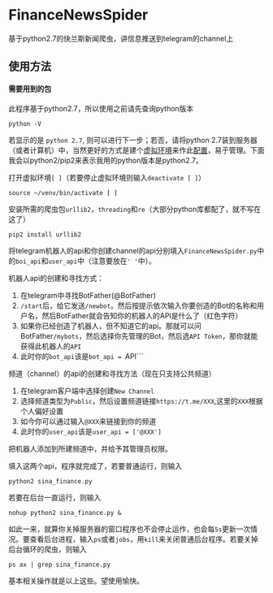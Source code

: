 # FinanceNewsSpider
基于python2.7的快兰斯新闻爬虫，讲信息推送到telegram的channel上

## 使用方法

#### 需要用到的包

此程序基于python2.7，所以使用之前请先查询python版本
```
python -V
```
若显示的是 ```python 2.7```, 则可以进行下一步；若否，请将python 2.7装到服务器（或者计算机）中，当然更好的方式是建个[虚拟环境](https://www.jianshu.com/p/44ab75fbaef2)来作此[配置](https://www.tensorflow.org/install/pip)，易于管理。下面我会以python2/pip2来表示我用的python版本是python2.7。

打开虚拟环境```[ ]```（若要停止虚拟环境则输入```deactivate [ ]```）
```
source ~/venv/bin/activate [ ]
```
安装所需的爬虫包```urllib2```，```threading```和```re```（大部分python库都配了，就不写在这了）
```
pip2 install urllib2
```
将telegram机器人的api和你创建channel的api分别填入```FinanceNewsSpider.py```中的```boi_api```和```user_api```中（注意要放在```' '```中）。

机器人api的创建和寻找方式：
1. 在telegram中寻找BotFather(@BotFather)
2. ```/start```后，给它发送```/newbot```。然后按提示依次输入你要创造的Bot的名称和用户名，然后BotFather就会告知你的机器人的API是什么了（红色字符）
3. 如果你已经创造了机器人，但不知道它的api。那就可以问BotFather```/mybots```，然后选择你先管理的Bot，然后选```API Token```，那你就能获得此机器人的```API```
4. 此时你的```bot_api```该是```bot_api = ```API```

频道（channel）的api的创建和寻找方法（现在只支持公共频道）
1. 在telegram客户端中选择创建```New Channel```
2. 选择频道类型为```Public```，然后设置频道链接```https://t.me/XXX```,这里的```XXX```根据个人偏好设置
3. 如今你可以通过输入```@XXX```来链接到你的频道
4. 此时你的```user_api```该是```user_api = ['@XXX']```

把机器人添加到所建频道中，并给予其管理员权限。

填入这两个api，程序就完成了，若要普通运行，则输入
```
python2 sina_finance.py
```
若要在后台一直运行，则输入
```
nohup python2 sina_finance.py &
```
如此一来，就算你关掉服务器的窗口程序也不会停止运作，也会每```5s```更新一次情况。要查看后台进程，输入```ps```或者```jobs```，用```kill```来关闭普通后台程序。若要关掉后台循环的爬虫，则输入
```
ps ax | grep sina_finance.py
```
基本相关操作就是以上这些。望使用愉快。
